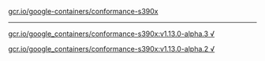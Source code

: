 [gcr.io/google-containers/conformance-s390x](https://hub.docker.com/r/sqeven/conformance-s390x/tags/) 

----
[gcr.io/google_containers/conformance-s390x:v1.13.0-alpha.3 √](https://hub.docker.com/r/sqeven/conformance-s390x/tags/)

[gcr.io/google_containers/conformance-s390x:v1.13.0-alpha.2 √](https://hub.docker.com/r/sqeven/conformance-s390x/tags/)

